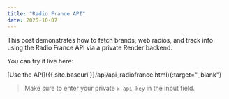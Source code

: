 ```yaml
---
title: "Radio France API"
date: 2025-10-07
---
```


This post demonstrates how to fetch brands, web radios, and track info using the Radio France API via a private Render backend.

You can try it live here:

[Use the API]({{ site.baseurl }}/api/api_radiofrance.html){:target="_blank"}

> Make sure to enter your private `x-api-key` in the input field.
